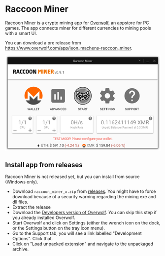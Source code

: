# Raccoon Miner

Raccoon Miner is a crypto mining app for [Overwolf](https://www.overwolf.com/), an appstore for PC games.
The app connects miner for different currencies to mining pools with a smart UI.

You can download a pre release from https://www.overwolf.com/app/leon_machens-raccoon_miner.

![](.github/screenshot_0_9_1.png)

## Install app from releases

Raccoon Miner is not released yet, but you can install from source (Windows only).

- Download `raccoon_miner_x.zip` from [releases](https://github.com/lmachens/raccoon-miner/releases). You might have to force download because of a security warning regarding the mining exe and dll files.
- Extract the release
- Download the [Developers version of Overwolf](https://download.overwolf.com/install/Download?Channel=Developers). You can skip this step if you already installed Overwolf.
- Start Overwolf and click on Settings (either the wrench icon on the dock, or the Settings button on the tray icon menu).
- Go to the Support tab, you will see a link labelled "Development Options". Click that.
- Click on "Load unpacked extension" and navigate to the unpackaged archive.
